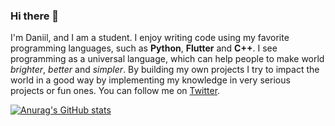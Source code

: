 ### Hi there 👋

I'm Daniil, and I am a student. I enjoy writing code using my favorite programming languages, such as **Python**, **Flutter** and **C++**.
I see programming as a universal language, which can help people to make world *brighter*, *better* and *simpler*. By building my own projects I try to impact the world in a good way by implementing my knowledge in very serious projects or fun ones.
You can follow me on [Twitter](https://twitter.com/real_unm4sk). 

[![Anurag's GitHub stats](https://github-readme-stats.vercel.app/api?username=anuraghazra)](https://github.com/anuraghazra/github-readme-stats)
